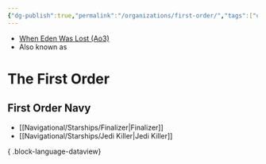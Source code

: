 ```yaml
---
{"dg-publish":true,"permalink":"/organizations/first-order/","tags":["unfinished","faction"],"noteIcon":"saber1"}
---
```


-  [When Eden Was Lost (Ao3)](https://archiveofourown.org/works/19334440/chapters/45992584)
- Also known as

# The First Order


## First Order Navy

- [[Navigational/Starships/Finalizer\|Finalizer]]
- [[Navigational/Starships/Jedi Killer\|Jedi Killer]]

{ .block-language-dataview}